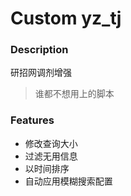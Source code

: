 # Custom yz_tj

### Description
研招网调剂增强

> 谁都不想用上的脚本

### Features
- 修改查询大小
- 过滤无用信息
- 以时间排序
- 自动应用模糊搜索配置
